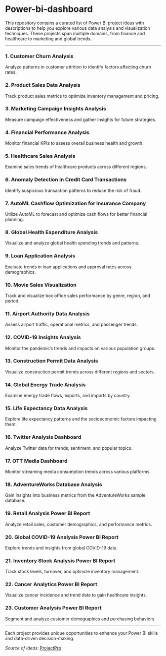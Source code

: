 # Power-bi-dashboard

This repository contains a curated list of Power BI project ideas with descriptions to help you explore various data analysis and visualization techniques. These projects span multiple domains, from finance and healthcare to marketing and global trends.

---

### 1. Customer Churn Analysis
Analyze patterns in customer attrition to identify factors affecting churn rates.

### 2. Product Sales Data Analysis
Track product sales metrics to optimize inventory management and pricing.

### 3. Marketing Campaign Insights Analysis
Measure campaign effectiveness and gather insights for future strategies.

### 4. Financial Performance Analysis
Monitor financial KPIs to assess overall business health and growth.

### 5. Healthcare Sales Analysis
Examine sales trends of healthcare products across different regions.

### 6. Anomaly Detection in Credit Card Transactions
Identify suspicious transaction patterns to reduce the risk of fraud.

### 7. AutoML Cashflow Optimization for Insurance Company
Utilize AutoML to forecast and optimize cash flows for better financial planning.

### 8. Global Health Expenditure Analysis
Visualize and analyze global health spending trends and patterns.

### 9. Loan Application Analysis
Evaluate trends in loan applications and approval rates across demographics.

### 10. Movie Sales Visualization
Track and visualize box office sales performance by genre, region, and period.

### 11. Airport Authority Data Analysis
Assess airport traffic, operational metrics, and passenger trends.

### 12. COVID-19 Insights Analysis
Monitor the pandemic’s trends and impacts on various population groups.

### 13. Construction Permit Data Analysis
Visualize construction permit trends across different regions and sectors.

### 14. Global Energy Trade Analysis
Examine energy trade flows, exports, and imports by country.

### 15. Life Expectancy Data Analysis
Explore life expectancy patterns and the socioeconomic factors impacting them.

### 16. Twitter Analysis Dashboard
Analyze Twitter data for trends, sentiment, and popular topics.

### 17. OTT Media Dashboard
Monitor streaming media consumption trends across various platforms.

### 18. AdventureWorks Database Analysis
Gain insights into business metrics from the AdventureWorks sample database.

### 19. Retail Analysis Power BI Report
Analyze retail sales, customer demographics, and performance metrics.

### 20. Global COVID-19 Analysis Power BI Report
Explore trends and insights from global COVID-19 data.

### 21. Inventory Stock Analysis Power BI Report
Track stock levels, turnover, and optimize inventory management.

### 22. Cancer Analytics Power BI Report
Visualize cancer incidence and trend data to gain healthcare insights.

### 23. Customer Analysis Power BI Report
Segment and analyze customer demographics and purchasing behaviors.

---

Each project provides unique opportunities to enhance your Power BI skills and data-driven decision-making.

_Source of ideas:_ [ProjectPro](https://www.projectpro.io/article/power-bi-microsoft-projects-examples-and-ideas-for-practice/533)
